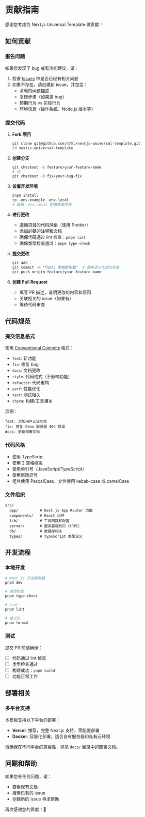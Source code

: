 # 贡献指南

感谢您考虑为 Next.js Universal Template 做贡献！

## 如何贡献

### 报告问题

如果您发现了 bug 或有功能建议，请：

1. 检查 [Issues](https://github.com/h7ml/nextjs-universal-template/issues) 中是否已经有相关问题
2. 如果不存在，请创建新 issue，并包含：
   - 清晰的问题描述
   - 复现步骤（如果是 bug）
   - 预期行为 vs 实际行为
   - 环境信息（操作系统、Node.js 版本等）

### 提交代码

1. **Fork 项目**

   ```bash
   git clone git@github.com:h7ml/nextjs-universal-template.git
   cd nextjs-universal-template
   ```

2. **创建分支**

   ```bash
   git checkout -b feature/your-feature-name
   # 或
   git checkout -b fix/your-bug-fix
   ```

3. **设置开发环境**

   ```bash
   pnpm install
   cp .env.example .env.local
   # 编辑 .env.local 配置数据库等
   ```

4. **进行更改**
   - 遵循项目的代码风格（使用 Prettier）
   - 添加必要的注释和文档
   - 确保代码通过 lint 检查：`pnpm lint`
   - 确保类型检查通过：`pnpm type-check`

5. **提交更改**

   ```bash
   git add .
   git commit -m "feat: 添加新功能"  # 使用语义化提交信息
   git push origin feature/your-feature-name
   ```

6. **创建 Pull Request**
   - 填写 PR 描述，说明更改的内容和原因
   - 关联相关的 issue（如果有）
   - 等待代码审查

## 代码规范

### 提交信息格式

使用 [Conventional Commits](https://www.conventionalcommits.org/) 格式：

- `feat`: 新功能
- `fix`: 修复 bug
- `docs`: 文档更改
- `style`: 代码格式（不影响功能）
- `refactor`: 代码重构
- `perf`: 性能优化
- `test`: 测试相关
- `chore`: 构建/工具相关

示例：

```
feat: 添加用户认证功能
fix: 修复 Deno 服务器 404 错误
docs: 更新部署文档
```

### 代码风格

- 使用 TypeScript
- 使用 2 空格缩进
- 使用单引号（JavaScript/TypeScript）
- 使用尾随逗号
- 组件使用 PascalCase，文件使用 kebab-case 或 camelCase

### 文件组织

```
src/
  app/          # Next.js App Router 页面
  components/   # React 组件
  lib/          # 工具函数和配置
  server/       # 服务器端代码（tRPC）
  db/           # 数据库相关
  types/        # TypeScript 类型定义
```

## 开发流程

### 本地开发

```bash
# Next.js 开发服务器
pnpm dev

# 类型检查
pnpm type-check

# Lint
pnpm lint

# 格式化
pnpm format
```

### 测试

提交 PR 前请确保：

- [ ] 代码通过 lint 检查
- [ ] 类型检查通过
- [ ] 构建成功：`pnpm build`
- [ ] 功能正常工作

## 部署相关

### 多平台支持

本模板支持以下平台的部署：

- **Vercel**: 推荐，完整 Next.js 支持，零配置部署
- **Docker**: 容器化部署，适合自有服务器和私有云环境

请确保在不同平台的兼容性，详见 `docs/` 目录中的部署文档。

## 问题和帮助

如果您有任何问题，请：

- 查看现有文档
- 搜索已有的 issue
- 创建新的 issue 寻求帮助

再次感谢您的贡献！🎉
